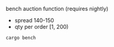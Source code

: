 bench auction function (requires nightly)
 - spread 140-150
 - qty per order [1, 200)
```
cargo bench
```